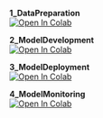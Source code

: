 **1_DataPreparation**<br>
[![Open In Colab](https://colab.research.google.com/assets/colab-badge.svg)](http://colab.research.google.com/github/apollo-robin/customer-churn/blob/main/Notebooks/1_DataPrepration.ipynb)

**2_ModelDevelopment**<br>
[![Open In Colab](https://colab.research.google.com/assets/colab-badge.svg)](http://colab.research.google.com/github/apollo-robin/customer-churn/blob/main/Notebooks/2_ModelDevelopment.ipynb)

**3_ModelDeployment**<br>
[![Open In Colab](https://colab.research.google.com/assets/colab-badge.svg)](http://colab.research.google.com/github/apollo-robin/customer-churn/blob/main/Notebooks/3_ModelDeployment.ipynb)

**4_ModelMonitoring**<br>
[![Open In Colab](https://colab.research.google.com/assets/colab-badge.svg)](https://colab.research.google.com/github/apollo-robin/customer-churn/blob/main/Notebooks/4_ModelMonitoring.ipynb)
